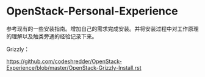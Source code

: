 OpenStack-Personal-Experience
=============================


参考现有的一些安装指南。增加自己的需求完成安装。并将安装过程中对工作原理的理解以及触类旁通的经验记录下来。

Grizzly：

https://github.com/codeshredder/OpenStack-Experience/blob/master/OpenStack-Grizzly-Install.rst


